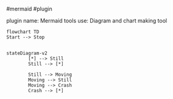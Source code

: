 #mermaid #plugin 

plugin name: Mermaid tools
use: Diagram and chart making tool


```mermaid
flowchart TD
Start --> Stop


```

```mermaid
stateDiagram-v2
        [*] --> Still
        Still --> [*]
    
        Still --> Moving
        Moving --> Still
        Moving --> Crash
        Crash --> [*]
```


